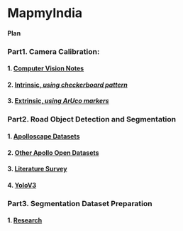 # MapmyIndia
#### Plan



### Part1. Camera Calibration:

#### 1. [Computer Vision Notes](Calibration/Notes.md)
#### 2. [Intrinsic, *using checkerboard pattern*](Calibration/Intrinsic/)
#### 3. [Extrinsic, *using ArUco markers*](Calibration/Extrinsic/)

### Part2. Road Object Detection and Segmentation

#### 1. [Apolloscape Datasets](Datasets/)
#### 2. [Other Apollo Open Datasets](Datasets/)
#### 3. [Literature Survey](Literature/)
#### 4. [YoloV3](YoloV3/)

### Part3. Segmentation Dataset Preparation

#### 1. [Research](DatasetPrep/)
